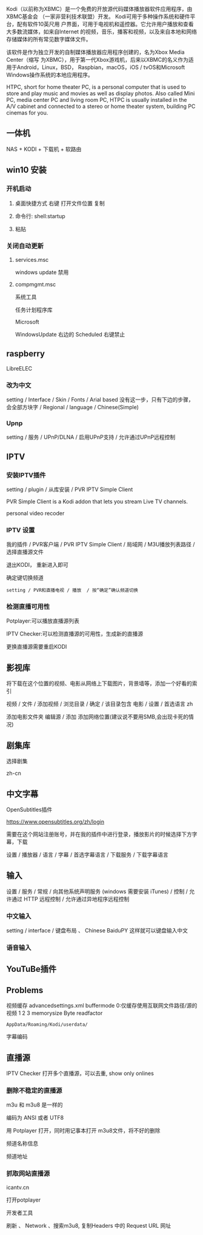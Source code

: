 Kodi（以前称为XBMC）是一个免费的开放源代码媒体播放器软件应用程序，由XBMC基金会
（一家非营利技术联盟）开发。 Kodi可用于多种操作系统和硬件平台，配有软件10英尺用
户界面，可用于电视机和遥控器。它允许用户播放和查看大多数流媒体，如来自Internet
的视频，音乐，播客和视频，以及来自本地和网络存储媒体的所有常见数字媒体文件。

该软件是作为独立开发的自制媒体播放器应用程序创建的，名为Xbox Media Center（缩写
为XBMC），用于第一代Xbox游戏机，后来以XBMC的名义作为适用于Android，Linux，BSD，
Raspbian，macOS，iOS / tvOS和Microsoft Windows操作系统的本地应用程序。


HTPC, short for home theater PC, is a personal computer that is used to store
and play music and movies as well as display photos. Also called Mini PC, media
center PC and living room PC, HTPC is usually installed in the A/V cabinet and
connected to a stereo or home theater system, building PC cinemas for you.



## 一体机

NAS + KODI + 下载机 + 软路由

##  win10 安装

### 开机启动

1. 桌面快捷方式 右键 打开文件位置 复制

1. 命令行: shell:startup

1. 粘贴

### 关闭自动更新

1. services.msc

    windows update  禁用

2. compmgmt.msc

    系统工具

    任务计划程序库

    Microsoft

    WindowsUpdate 右边的 Scheduled 右键禁止

## raspberry

LibreELEC

### 改为中文

setting / Interface / Skin / Fonts / Arial based    没有这一步，只有下边的步骤，会全部方块字
                    / Regional / language / Chinese(Simple)


### Upnp

setting / 服务 / UPnP/DLNA / 启用UPnP支持
                           / 允许通过UPnP远程控制


## IPTV

### 安装IPTV插件

setting / plugin / 从库安装  / PVR IPTV Simple Client

PVR Simple Client is a Kodi addon that lets you stream Live TV channels.

personal video recoder

### IPTV 设置

我的插件 / PVR客户端 / PVR IPTV Simple Client / 局域网 / M3U播放列表路径 / 选择直播源文件

退出KODI， 重新进入即可

确定键切换频道

    setting / PVR和直播电视 / 播放  / 按“确定”确认频道切换

### 检测直播可用性

Potplayer:可以播放直播源列表

IPTV Checker:可以检测直播源的可用性，生成新的直播源

更换直播源需要重启KODI


## 影视库

将下载在这个位置的视频、电影从网络上下载图片，背景墙等，添加一个好看的索引

视频 / 文件 / 添加视频 / 浏览目录 / 确定 / 该目录包含  电影 / 设置 / 首选语言 zh

添加电影文件夹   编辑源 / 添加  添加网络位置(建议说不要用SMB,会出现卡死的情况)

## 剧集库

选择剧集

zh-cn

## 中文字幕

OpenSubtitles插件

https://www.opensubtitles.org/zh/login

需要在这个网站注册账号，并在我的插件中进行登录，播放影片的时候选择下方字幕，下载

设置 / 播放器 / 语言 / 字幕 / 首选字幕语言
                     / 下载服务 / 下载字幕语言

## 输入

设置 / 服务 / 常规 / 向其他系统声明服务 (windows 需要安装 iTunes)
            / 控制 / 允许通过 HTTP 远程控制
                   / 允许通过异地程序远程控制


### 中文输入

setting / interface / 键盘布局 、 Chinese BaiduPY 这样就可以键盘输入中文

### 语音输入


## YouTuBe插件





## Problems

视频缓存
    advancedsettings.xml
        buffermode
            0:仅缓存使用互联网文件路径/源的视频
            1
            2
            3
        memorysize
            Byte
        readfactor
            
    AppData/Roaming/Kodi/userdata/

字幕编码


## 直播源

IPTV Checker 打开多个直播源，可以去重, show only onlines

### 删除不稳定的直播源

m3u 和 m3u8 是一样的

编码为 ANSI 或者 UTF8

用 Potplayer 打开，同时用记事本打开 m3u8文件，将不好的删除

频道名称信息

频道地址


### 抓取网站直播源

icantv.cn

打开potplayer

开发者工具

刷新 、 Network 、搜索m3u8, 复制Headers 中的 Request URL 网址

